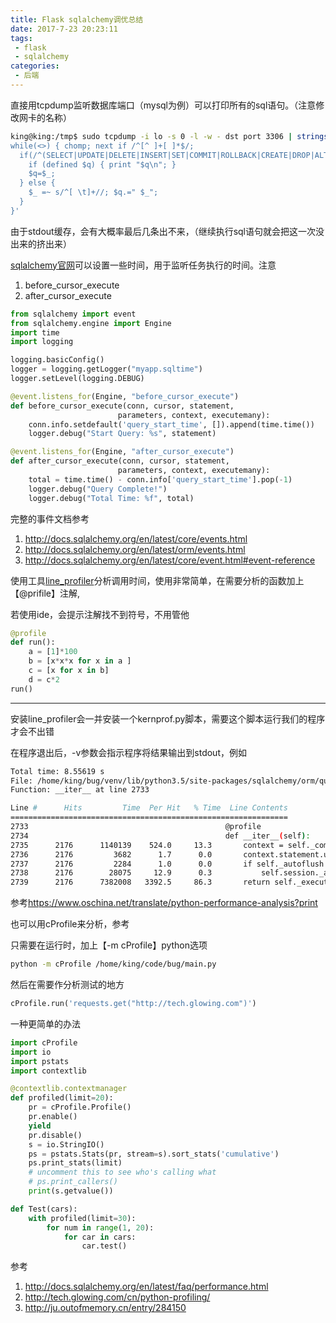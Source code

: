 ```yaml
---
title: Flask sqlalchemy调优总结
date: 2017-7-23 20:23:11
tags: 
 - flask
 - sqlalchemy
categories:
 - 后端
---
```


直接用tcpdump监听数据库端口（mysql为例）可以打印所有的sql语句。（注意修改网卡的名称）

``` bash
king@king:/tmp$ sudo tcpdump -i lo -s 0 -l -w - dst port 3306 | strings | perl -e '
while(<>) { chomp; next if /^[^ ]+[ ]*$/;
  if(/^(SELECT|UPDATE|DELETE|INSERT|SET|COMMIT|ROLLBACK|CREATE|DROP|ALTER)/i) { 
    if (defined $q) { print "$q\n"; }
    $q=$_;
  } else {
    $_ =~ s/^[ \t]+//; $q.=" $_";
  }
}'
```

由于stdout缓存，会有大概率最后几条出不来，（继续执行sql语句就会把这一次没出来的挤出来）

[sqlalchemy官网](http://docs.sqlalchemy.org/en/latest/faq/performance.html)可以设置一些时间，用于监听任务执行的时间。注意

1. before_cursor_execute
2. after_cursor_execute

``` python
from sqlalchemy import event
from sqlalchemy.engine import Engine
import time
import logging

logging.basicConfig()
logger = logging.getLogger("myapp.sqltime")
logger.setLevel(logging.DEBUG)

@event.listens_for(Engine, "before_cursor_execute")
def before_cursor_execute(conn, cursor, statement,
                        parameters, context, executemany):
    conn.info.setdefault('query_start_time', []).append(time.time())
    logger.debug("Start Query: %s", statement)

@event.listens_for(Engine, "after_cursor_execute")
def after_cursor_execute(conn, cursor, statement,
                        parameters, context, executemany):
    total = time.time() - conn.info['query_start_time'].pop(-1)
    logger.debug("Query Complete!")
    logger.debug("Total Time: %f", total)
```

完整的事件文档参考
1. <http://docs.sqlalchemy.org/en/latest/core/events.html>
2. <http://docs.sqlalchemy.org/en/latest/orm/events.html>
3. <http://docs.sqlalchemy.org/en/latest/core/event.html#event-reference>

使用工具[line_profiler](https://github.com/rkern/line_profiler)分析调用时间，使用非常简单，在需要分析的函数加上【@prifile】注解,

若使用ide，会提示注解找不到符号，不用管他

``` python
@profile
def run():
    a = [1]*100
    b = [x*x*x for x in a ]
    c = [x for x in b]
    d = c*2
run()
```

---

安装line_profiler会一并安装一个kernprof.py脚本，需要这个脚本运行我们的程序才会不出错

在程序退出后，-v参数会指示程序将结果输出到stdout，例如
``` bash
Total time: 8.55619 s
File: /home/king/bug/venv/lib/python3.5/site-packages/sqlalchemy/orm/query.py
Function: __iter__ at line 2733

Line #      Hits         Time  Per Hit   % Time  Line Contents
==============================================================
2733                                            @profile
2734                                            def __iter__(self):
2735      2176      1140139    524.0     13.3       context = self._compile_context()
2736      2176         3682      1.7      0.0       context.statement.use_labels = True
2737      2176         2284      1.0      0.0       if self._autoflush and not self._populate_existing:
2738      2176        28075     12.9      0.3           self.session._autoflush()
2739      2176      7382008   3392.5     86.3       return self._execute_and_instances(context)
```


参考<https://www.oschina.net/translate/python-performance-analysis?print>

也可以用cProfile来分析，参考

只需要在运行时，加上【-m cProfile】python选项
``` bash
python -m cProfile /home/king/code/bug/main.py
```

然后在需要作分析测试的地方
``` python
cProfile.run('requests.get("http://tech.glowing.com")')  
```

一种更简单的办法
``` python
import cProfile
import io
import pstats
import contextlib

@contextlib.contextmanager
def profiled(limit=20):
    pr = cProfile.Profile()
    pr.enable()
    yield
    pr.disable()
    s = io.StringIO()
    ps = pstats.Stats(pr, stream=s).sort_stats('cumulative')
    ps.print_stats(limit)
    # uncomment this to see who's calling what
    # ps.print_callers()
    print(s.getvalue())
```
``` python
def Test(cars):
    with profiled(limit=30):
        for num in range(1, 20):
            for car in cars:
                car.test()
```

参考

1. <http://docs.sqlalchemy.org/en/latest/faq/performance.html>
2. <http://tech.glowing.com/cn/python-profiling/>
3. <http://ju.outofmemory.cn/entry/284150>
